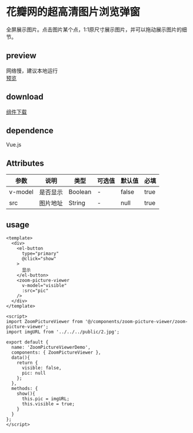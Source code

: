 # 花瓣网的超高清图片浏览弹窗  
全屏展示图片。点击图片某个点，1:1原尺寸展示图片，并可以拖动展示图片的细节。
## preview  
网络慢，建议本地运行  
[预览](./index.html#/demo/zoom-picture-viewer-demo)
## download
[组件下载](./components/zoom-picture-viewer.zip)
## dependence
Vue.js
## Attributes
| 参数 |	说明 |类型 |可选值	| 默认值 | 必填 |
| ---- | ---- |---- | ----   |----  | ---- |
| v-model | 是否显示 | Boolean | - | false  | true |
| src | 图片地址 | String | - | null  | true |
## usage
```
<template>
  <div>
    <el-button
      type="primary"
      @click="show"
    >
      显示
    </el-button>
    <zoom-picture-viewer
      v-model="visible"
      :src="pic"
    />
  </div>
</template>

<script>
import ZoomPictureViewer from '@/components/zoom-picture-viewer/zoom-picture-viewer';
import imgURL from '../../../public/2.jpg';

export default {
  name: 'ZoomPictureViewerDemo',
  components: { ZoomPictureViewer },
  data(){
    return {
      visible: false,
      pic: null
    };
  },
  methods: {
    show(){
      this.pic = imgURL;
      this.visible = true;
    }
  }
};
</script>


```
